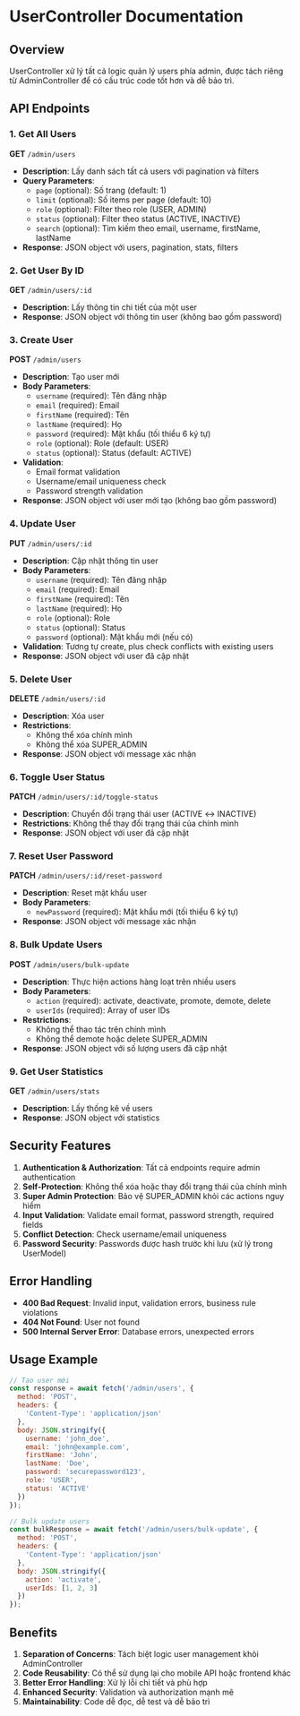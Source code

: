 # UserController Documentation

## Overview
UserController xử lý tất cả logic quản lý users phía admin, được tách riêng từ AdminController để có cấu trúc code tốt hơn và dễ bảo trì.

## API Endpoints

### 1. Get All Users
**GET** `/admin/users`
- **Description**: Lấy danh sách tất cả users với pagination và filters
- **Query Parameters**:
  - `page` (optional): Số trang (default: 1)
  - `limit` (optional): Số items per page (default: 10)
  - `role` (optional): Filter theo role (USER, ADMIN)
  - `status` (optional): Filter theo status (ACTIVE, INACTIVE)
  - `search` (optional): Tìm kiếm theo email, username, firstName, lastName
- **Response**: JSON object với users, pagination, stats, filters

### 2. Get User By ID
**GET** `/admin/users/:id`
- **Description**: Lấy thông tin chi tiết của một user
- **Response**: JSON object với thông tin user (không bao gồm password)

### 3. Create User
**POST** `/admin/users`
- **Description**: Tạo user mới
- **Body Parameters**:
  - `username` (required): Tên đăng nhập
  - `email` (required): Email
  - `firstName` (required): Tên
  - `lastName` (required): Họ
  - `password` (required): Mật khẩu (tối thiểu 6 ký tự)
  - `role` (optional): Role (default: USER)
  - `status` (optional): Status (default: ACTIVE)
- **Validation**:
  - Email format validation
  - Username/email uniqueness check
  - Password strength validation
- **Response**: JSON object với user mới tạo (không bao gồm password)

### 4. Update User
**PUT** `/admin/users/:id`
- **Description**: Cập nhật thông tin user
- **Body Parameters**:
  - `username` (required): Tên đăng nhập
  - `email` (required): Email
  - `firstName` (required): Tên
  - `lastName` (required): Họ
  - `role` (optional): Role
  - `status` (optional): Status
  - `password` (optional): Mật khẩu mới (nếu có)
- **Validation**: Tương tự create, plus check conflicts with existing users
- **Response**: JSON object với user đã cập nhật

### 5. Delete User
**DELETE** `/admin/users/:id`
- **Description**: Xóa user
- **Restrictions**:
  - Không thể xóa chính mình
  - Không thể xóa SUPER_ADMIN
- **Response**: JSON object với message xác nhận

### 6. Toggle User Status
**PATCH** `/admin/users/:id/toggle-status`
- **Description**: Chuyển đổi trạng thái user (ACTIVE ↔ INACTIVE)
- **Restrictions**: Không thể thay đổi trạng thái của chính mình
- **Response**: JSON object với user đã cập nhật

### 7. Reset User Password
**PATCH** `/admin/users/:id/reset-password`
- **Description**: Reset mật khẩu user
- **Body Parameters**:
  - `newPassword` (required): Mật khẩu mới (tối thiểu 6 ký tự)
- **Response**: JSON object với message xác nhận

### 8. Bulk Update Users
**POST** `/admin/users/bulk-update`
- **Description**: Thực hiện actions hàng loạt trên nhiều users
- **Body Parameters**:
  - `action` (required): activate, deactivate, promote, demote, delete
  - `userIds` (required): Array of user IDs
- **Restrictions**:
  - Không thể thao tác trên chính mình
  - Không thể demote hoặc delete SUPER_ADMIN
- **Response**: JSON object với số lượng users đã cập nhật

### 9. Get User Statistics
**GET** `/admin/users/stats`
- **Description**: Lấy thống kê về users
- **Response**: JSON object với statistics

## Security Features

1. **Authentication & Authorization**: Tất cả endpoints require admin authentication
2. **Self-Protection**: Không thể xóa hoặc thay đổi trạng thái của chính mình
3. **Super Admin Protection**: Bảo vệ SUPER_ADMIN khỏi các actions nguy hiểm
4. **Input Validation**: Validate email format, password strength, required fields
5. **Conflict Detection**: Check username/email uniqueness
6. **Password Security**: Passwords được hash trước khi lưu (xử lý trong UserModel)

## Error Handling

- **400 Bad Request**: Invalid input, validation errors, business rule violations
- **404 Not Found**: User not found
- **500 Internal Server Error**: Database errors, unexpected errors

## Usage Example

```javascript
// Tạo user mới
const response = await fetch('/admin/users', {
  method: 'POST',
  headers: {
    'Content-Type': 'application/json'
  },
  body: JSON.stringify({
    username: 'john_doe',
    email: 'john@example.com',
    firstName: 'John',
    lastName: 'Doe',
    password: 'securepassword123',
    role: 'USER',
    status: 'ACTIVE'
  })
});

// Bulk update users
const bulkResponse = await fetch('/admin/users/bulk-update', {
  method: 'POST',
  headers: {
    'Content-Type': 'application/json'
  },
  body: JSON.stringify({
    action: 'activate',
    userIds: [1, 2, 3]
  })
});
```

## Benefits

1. **Separation of Concerns**: Tách biệt logic user management khỏi AdminController
2. **Code Reusability**: Có thể sử dụng lại cho mobile API hoặc frontend khác
3. **Better Error Handling**: Xử lý lỗi chi tiết và phù hợp
4. **Enhanced Security**: Validation và authorization mạnh mẽ
5. **Maintainability**: Code dễ đọc, dễ test và dễ bảo trì
